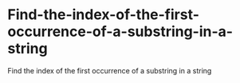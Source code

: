# Find-the-index-of-the-first-occurrence-of-a-substring-in-a-string
Find the index of the first occurrence of a substring in a string
